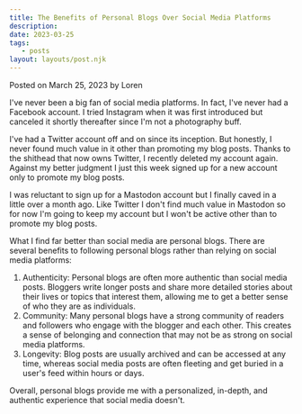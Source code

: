 ```yaml
---
title: The Benefits of Personal Blogs Over Social Media Platforms
description:
date: 2023-03-25
tags:
   - posts
layout: layouts/post.njk
---
```


Posted on March 25, 2023 by Loren

I've never been a big fan of social media platforms. In fact, I've never had a Facebook account. I tried Instagram when it was first introduced but canceled it shortly thereafter since I'm not a photography buff.

I've had a Twitter account off and on since its inception. But honestly, I never found much value in it other than promoting my blog posts. Thanks to the shithead that now owns Twitter, I recently deleted my account again. Against my better judgment I just this week signed up for a new account only to promote my blog posts.

I was reluctant to sign up for a Mastodon account but I finally caved in a little over a month ago. Like Twitter I don't find much value in Mastodon so for now I'm going to keep my account but I won't be active other than to promote my blog posts.

What I find far better than social media are personal blogs. There are several benefits to following personal blogs rather than relying on social media platforms:

1. Authenticity: Personal blogs are often more authentic than social media posts. Bloggers write longer posts and share more detailed stories about their lives or topics that interest them, allowing me to get a better sense of who they are as individuals.
2. Community: Many personal blogs have a strong community of readers and followers who engage with the blogger and each other. This creates a sense of belonging and connection that may not be as strong on social media platforms.
3. Longevity: Blog posts are usually archived and can be accessed at any time, whereas social media posts are often fleeting and get buried in a user's feed within hours or days.

Overall, personal blogs provide me with a personalized, in-depth, and authentic experience that social media doesn't.
